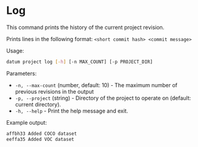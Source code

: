 # Log

This command prints the history of the current project revision.

Prints lines in the following format:
`<short commit hash> <commit message>`

Usage:

``` bash
datum project log [-h] [-n MAX_COUNT] [-p PROJECT_DIR]
```

Parameters:
- `-n, --max-count` (number, default: 10) - The maximum number of
  previous revisions in the output
- `-p, --project` (string) - Directory of the project to operate on
  (default: current directory).
- `-h, --help` - Print the help message and exit.

Example output:

``` bash
affbh33 Added COCO dataset
eeffa35 Added VOC dataset
```
